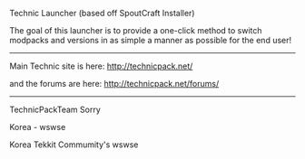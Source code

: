 Technic Launcher (based off SpoutCraft Installer)

The goal of this launcher is to provide a one-click method to switch modpacks and versions in as simple a manner as possible for the end user!

-------------------

Main Technic site is here: http://technicpack.net/

and the forums are here: http://technicpack.net/forums/

-------------------

TechnicPackTeam Sorry

Korea - wswse

Korea Tekkit Commumity's wswse
